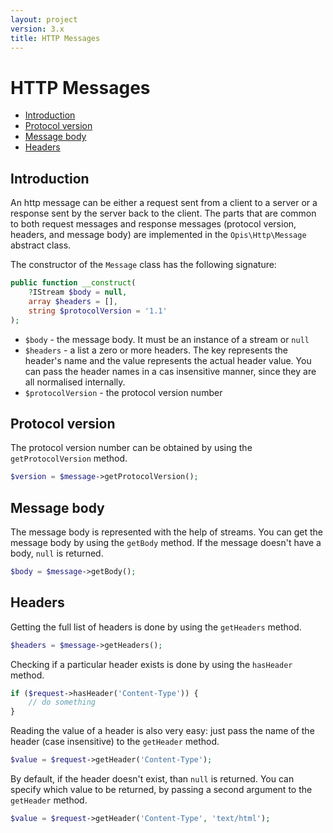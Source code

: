 ```yaml
---
layout: project
version: 3.x
title: HTTP Messages
---
```

# HTTP Messages

* [Introduction](#introduction)
* [Protocol version](#protocol-version)
* [Message body](#message-body)
* [Headers](#headers)

## Introduction

An http message can be either a request sent from a client to a server or a response sent by the server back to the client.
The parts that are common to both request messages and response messages (protocol version, headers, and message body)
are implemented in the `Opis\Http\Message` abstract class.

The constructor of the `Message` class has the following signature:

```php
public function __construct(
    ?IStream $body = null, 
    array $headers = [], 
    string $protocolVersion = '1.1'
);
```

* `$body` - the message body. It must be an instance of a stream or `null`
* `$headers` - a list a zero or more headers. The key represents the header's name and the value represents the actual
header value. You can pass the header names in a cas insensitive manner, since they are all normalised internally.
* `$protocolVersion` - the protocol version number

## Protocol version

The protocol version number can be obtained by using the `getProtocolVersion` method.

```php
$version = $message->getProtocolVersion();
```

## Message body

The message body is represented with the help of streams. You can get the message body by using the
`getBody` method. If the message doesn't have a body, `null` is returned.

```php
$body = $message->getBody();
```

## Headers

Getting the full list of headers is done by using the `getHeaders` method.

```php
$headers = $message->getHeaders();
```

Checking if a particular header exists is done by using the `hasHeader` method.

```php
if ($request->hasHeader('Content-Type')) {
    // do something
}
```

Reading the value of a header is also very easy: just pass the name
of the header (case insensitive) to the `getHeader` method.

```php
$value = $request->getHeader('Content-Type');
```

By default, if the header doesn't exist, than `null` is returned. You can specify which value to be returned, by passing
a second argument to the `getHeader` method.

```php
$value = $request->getHeader('Content-Type', 'text/html');
```